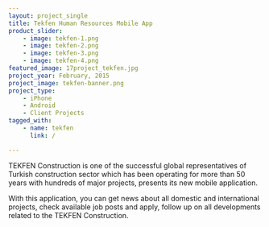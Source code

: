 ```yaml
---
layout: project_single
title: Tekfen Human Resources Mobile App
product_slider:
    - image: tekfen-1.png
    - image: tekfen-2.png
    - image: tekfen-3.png
    - image: tekfen-4.png
featured_image: 17project_tekfen.jpg
project_year: February, 2015
project_image: tekfen-banner.png
project_type:
    - iPhone
    - Android
    - Client Projects
tagged_with:
    - name: tekfen
      link: /

---
```


TEKFEN Construction is one of the successful global representatives of Turkish construction sector which has been operating for more than 50 years with hundreds of major projects, presents its new mobile application.

With this application, you can get news about all domestic and international projects, check available job posts and apply, follow up on all developments related to the TEKFEN Construction.
